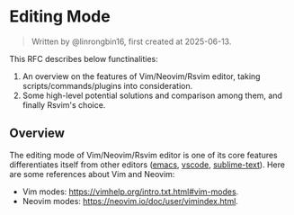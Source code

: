 # Editing Mode

> Written by @linrongbin16, first created at 2025-06-13.

This RFC describes below functinalities:

1. An overview on the features of Vim/Neovim/Rsvim editor, taking scripts/commands/plugins into consideration.
2. Some high-level potential solutions and comparison among them, and finally Rsvim's choice.

## Overview

The editing mode of Vim/Neovim/Rsvim editor is one of its core features differentiates itself from other editors ([emacs](https://www.gnu.org/software/emacs/), [vscode](https://code.visualstudio.com/), [sublime-text](https://www.sublimetext.com/)). Here are some references about Vim and Neovim:

- Vim modes: <https://vimhelp.org/intro.txt.html#vim-modes>.
- Neovim modes: <https://neovim.io/doc/user/vimindex.html>.
